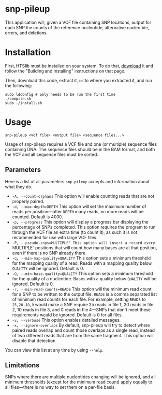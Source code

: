 # snp-pileup
This application will, given a VCF file containing SNP locations, output for each SNP the counts of the reference nucleotide, alternative nucleotide, errors, and deletions.

# Installation
First, HTSlib must be installed on your system. To do that, [download](http://www.htslib.org/download/) it and follow the "Building and installing" instructions on that page.

Then, download this code, extract it, `cd` to where you extracted it, and run the following:
```shell
sudo ldconfig # only needs to be run the first time
./compile.sh
sudo ./install.sh
```

# Usage
`snp-pileup <vcf file> <output file> <sequence files...>`

Usage of snp-pileup requires a VCF file and one (or multiple) sequence files containing DNA. The sequence files should be in the BAM format, and both the VCF and all sequence files must be sorted.

## Parameters
Here is a list of all parameters `snp-pileup` accepts and information about what they do.

* `-A, --count-orphans`
This option will enable counting reads that are not properly paired.
* `-d, --max-depth=DEPTH`
This option will set the maximum number of reads per position&mdash;after `DEPTH` many reads, no more reads will be counted. Default is 4000.
* `-p, --progress`
This option will display a progress bar displaying the percentage of SNPs completed. This option requires the program to run through the VCF file an extra time (to count it); as such it is not recommended for use with large VCF files.
* `-P, --pseudo-snps=MULTIPLE"
This option will insert a record every `MULTIPLE` positions that will count how many bases are at that position, even if there is no SNP already there.
* `-q, --min-map-quality=QUALITY`
This option sets a minimum threshold for the mapping quality of a read. Reads with a mapping quality below `QUALITY` will be ignored. Default is 0.
* `-Q, --min-base-quality=QUALITY`
This option sets a minimum threshold for the quality of a nucleotide. Bases with a quality below `QUALITY` will be ignored. Default is 0.
* `-r, --min-read-counts=READS`
This option will the minimum read count for a SNP to be written to the output file. `READS` is a comma separated list of minimum read counts for each file. For example, setting `READS` to `25,20,10,0` would make a SNP require 25 reads in file 1, 20 reads in file 2, 10 reads in file 3, and 0 reads in file 4&mdash;SNPs that don't meet these requirements would be ignored. Default is 0 for all files.
* `-v, --verbose`
This option enables detailed messages.
* `-x, --ignore-overlaps`
By default, snp-pileup will try to detect where paired reads overlap and count those overlaps as a single read, instead of two different reads that are from the same fragment. This option will disable that detection.

You can view this list at any time by using `--help`.
## Limitations
SNPs where there are multiple nucleotides changing will be ignored, and all minimum thresholds (except for the minimum read count) apply equally to all files&mdash;there is no way to set them on a per-file basis.
